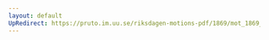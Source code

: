 ```yaml
---
layout: default
UpRedirect: https://pruto.im.uu.se/riksdagen-motions-pdf/1869/mot_1869__fk__26/mot_1869__fk__26-004.pdf
---
```


